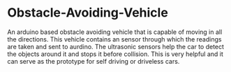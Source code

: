 # Obstacle-Avoiding-Vehicle
An arduino based obstacle avoiding vehicle that is capable of moving in all the directions. This vehicle contains an sensor through which the readings are taken and sent to aurdino. 
The ultrasonic sensors help the car to detect the objects around it and stops it before collision.
This is very helpful and it can serve as the prototype for self driving or driveless cars.
